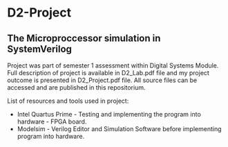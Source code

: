 # D2-Project
## The Microproccessor simulation in SystemVerilog

Project was part of semester 1 assessment within Digital Systems Module. Full description of project is available in D2_Lab.pdf file and my project outcome is presented in D2_Project.pdf file. 
All source files can be accessed and are published in this repositorium.

List of resources and tools used in project:
- Intel Quartus Prime - Testing and implementing the program into hardware - FPGA board.
- Modelsim - Verilog Editor and Simulation Software before implementing program into hardware.
